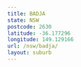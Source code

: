 ```yaml
---
title: BADJA
state: NSW
postcode: 2630
latitude: -36.177296
longitude: 149.129166
url: /nsw/badja/
layout: suburb
---
```

